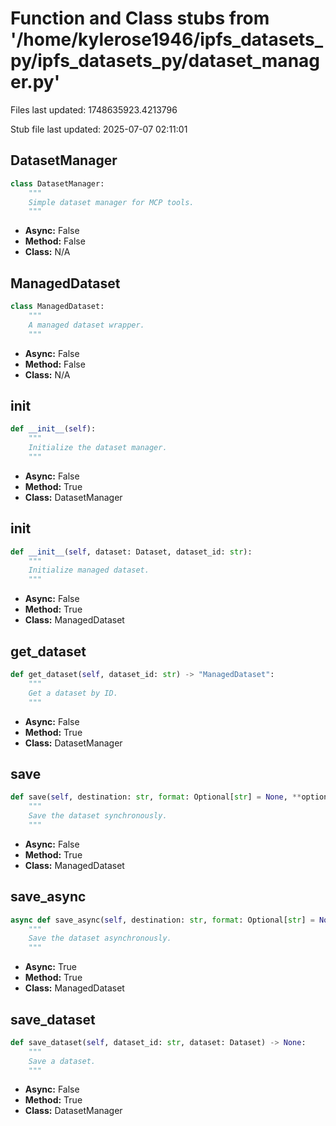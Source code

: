 # Function and Class stubs from '/home/kylerose1946/ipfs_datasets_py/ipfs_datasets_py/dataset_manager.py'

Files last updated: 1748635923.4213796

Stub file last updated: 2025-07-07 02:11:01

## DatasetManager

```python
class DatasetManager:
    """
    Simple dataset manager for MCP tools.
    """
```
* **Async:** False
* **Method:** False
* **Class:** N/A

## ManagedDataset

```python
class ManagedDataset:
    """
    A managed dataset wrapper.
    """
```
* **Async:** False
* **Method:** False
* **Class:** N/A

## __init__

```python
def __init__(self):
    """
    Initialize the dataset manager.
    """
```
* **Async:** False
* **Method:** True
* **Class:** DatasetManager

## __init__

```python
def __init__(self, dataset: Dataset, dataset_id: str):
    """
    Initialize managed dataset.
    """
```
* **Async:** False
* **Method:** True
* **Class:** ManagedDataset

## get_dataset

```python
def get_dataset(self, dataset_id: str) -> "ManagedDataset":
    """
    Get a dataset by ID.
    """
```
* **Async:** False
* **Method:** True
* **Class:** DatasetManager

## save

```python
def save(self, destination: str, format: Optional[str] = None, **options) -> Dict[str, Any]:
    """
    Save the dataset synchronously.
    """
```
* **Async:** False
* **Method:** True
* **Class:** ManagedDataset

## save_async

```python
async def save_async(self, destination: str, format: Optional[str] = None, **options) -> Dict[str, Any]:
    """
    Save the dataset asynchronously.
    """
```
* **Async:** True
* **Method:** True
* **Class:** ManagedDataset

## save_dataset

```python
def save_dataset(self, dataset_id: str, dataset: Dataset) -> None:
    """
    Save a dataset.
    """
```
* **Async:** False
* **Method:** True
* **Class:** DatasetManager
